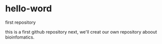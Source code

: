 # hello-word
first repository

this is a first github repository
next, we'll creat our own repository aboout bioinfomatics.
